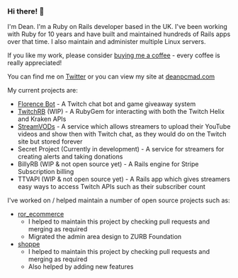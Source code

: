 ### Hi there! 👋

I'm Dean. I'm a Ruby on Rails developer based in the UK. I've been working with Ruby for 10 years and have built and maintained hundreds of Rails apps over that time. I also maintain and administer multiple Linux servers.

If you like my work, please consider [buying me a coffee](https://www.buymeacoffee.com/deanpcmad) - every coffee is really appreciated!

You can find me on [Twitter](https://twitter.com/deanpcmad) or you can view my site at [deanpcmad.com](https://deanpcmad.com)

My current projects are:

- [Florence Bot](https://deanpcmad.com/florencebot/) - A Twitch chat bot and game giveaway system
- [TwitchRB](https://github.com/deanpcmad/twitchrb) (WIP) - A RubyGem for interacting with both the Twitch Helix and Kraken APIs
- [StreamVODs](https://streamvods.com) - A service which allows streamers to upload their YouTube videos and show then with Twitch chat, as they would do on the Twitch site but stored forever
- Secret Project (Currently in development) - A service for streamers for creating alerts and taking donations
- BillyRB (WIP & not open source yet) - A Rails engine for Stripe Subscription billing
- TTVAPI (WIP & not open source yet) - A Rails app which gives streamers easy ways to access Twitch APIs such as their subscriber count

I've worked on / helped maintain a number of open source projects such as:

- [ror_ecommerce](drhenner/ror_ecommerce)
  - I helped to maintain this project by checking pull requests and merging as required
  - Migrated the admin area design to ZURB Foundation
- [shoppe](tryshoppe/shoppe)
  - I helped to maintain this project by checking pull requests and merging as required
  - Also helped by adding new features

<!--
I've written a few different RubyGems:

- [codebase_api](https://rubygems.org/gems/codebase_api) - A wrapper for accessing the Codebase (codebasehq.com) API
- [shoppe-paypal](https://rubygems.org/gems/shoppe-paypal) - A plugin for Shoppe, an ecommerce Rails engine (which I also helped maintain), which adds support for taking payments with PayPal

I've worked with a few different clients:

- Hillcrest Animal Hospital
  - Maintaining their Intranet Rails application
  - Building a central authentication service for new apps
  - Building multiple new applications over the past 5 years
- DannyWeb Ltd
  - Maintaining existing and building new Rails applications
- OceansHQ Ltd
  - Helped work on a feature which connected a legacy service with a new Rails app  
-->
